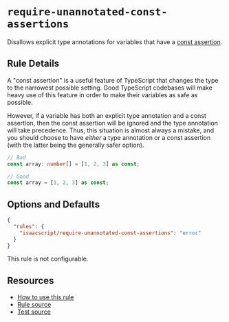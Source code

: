 # `require-unannotated-const-assertions`

Disallows explicit type annotations for variables that have a [const assertion](https://www.typescriptlang.org/docs/handbook/release-notes/typescript-3-4.html#const-assertions).

## Rule Details

A "const assertion" is a useful feature of TypeScript that changes the type to the narrowest possible setting. Good TypeScript codebases will make heavy use of this feature in order to make their variables as safe as possible.

However, if a variable has both an explicit type annotation and a const assertion, then the const assertion will be ignored and the type annotation will take precedence. Thus, this situation is almost always a mistake, and you should choose to have _either_ a type annotation or a const assertion (with the latter being the generally safer option).

```ts
// Bad
const array: number[] = [1, 2, 3] as const;

// Good
const array = [1, 2, 3] as const;
```

## Options and Defaults

```json
{
  "rules": {
    "isaacscript/require-unannotated-const-assertions": "error"
  }
}
```

This rule is not configurable.

## Resources

- [How to use this rule](../../README.md#install--usage)
- [Rule source](../../src/rules/require-unannotated-const-assertions.ts)
- [Test source](../../tests/rules/require-unannotated-const-assertions.test.ts)
